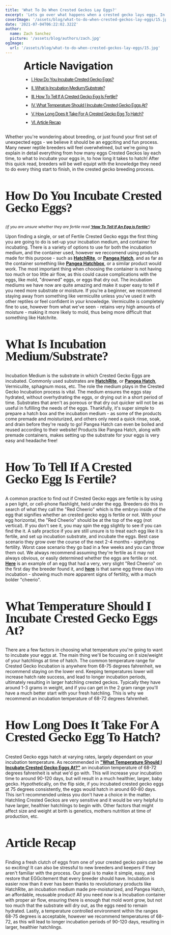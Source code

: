 ```yaml
---
title: 'What To Do When Crested Geckos Lay Eggs?'
excerpt: 'Lets go over what happens when a crested gecko lays eggs. In this article we discuss everything from incubation time and incubation medium, How long it takes for the eggs to hatch, How many eggs a Crested gecko might lay a year, and more!'
coverImage: '/assets/blog/what-to-do-when-crested-geckos-lay-eggs/15.jpg'
date: '2021-07-04T06:22:02.322Z'
author:
  name: Zach Sanchez
  picture: '/assets/blog/authors/zach.jpg'
ogImage:
  url: '/assets/blog/what-to-do-when-crested-geckos-lay-eggs/15.jpg'
---
```


<div style="text-align:center;width:100%">
  <div style="margin: 0 auto; display: inline-block;text-align:justify;">
  <span style="font-weight:bold;font-size:32px;">Article Navigation</span>
    <ul style="text-decoration: underline;letter-spacing: -1px;" >
      <li style="margin-bottom:10px;"><a href="#how-do-you-incubate-crested-gecko-eggs">
      <span>I. How Do You Incubate Crested Gecko Eggs?</span>
      </a></li>
      <li style="margin-bottom:10px;"><a href="#what-is-incubation-medium">
      <span>II. What Is Incubation Medium/Substrate?</span>
      </a></li>
      <li style="margin-bottom:10px;"><a href="#how-to-tell-if-a-crested-gecko-egg-is-fertile">
      <span>III. How To Tell If A Crested Gecko Egg Is Fertile?</span>
      </a></li>
       <li style="margin-bottom:10px;"><a href="#what-temperature-should-i-incubate-crested-gecko-eggs-at">
      <span>IV. What Temperature Should I Incubate Crested Gecko Eggs At?</span>
      </a></li>
      <li style="margin-bottom:10px;"><a href="#how-long-does-it-take-for-a-crested-gecko-egg-to-hatch">
      <span>V. How Long Does It Take For A Crested Gecko Egg To Hatch? </span>
      </a></li>
       <li style="margin-bottom:4px;"><a href="#article-recap">
      <span>VI. Article Recap</span>
      </a></li>
    </ul>
    <ul>
    </ul>
  </div>
</div>

Whether you're wondering about breeding, or just found your first set of unexpected eggs - we believe it should be an eggciting and fun process. Many newer reptile breeders will feel overwhelmed, but we're going to explain in detail everything from how many eggs Crested Geckos lay each time, to what to incubate your eggs in, to how long it takes to hatch! After this quick read, breeders will be well equipt with the knowledge they need to do every thing start to finish, in the crested gecko breeding process.
<span id="how-do-you-incubate-crested-gecko-eggs" ></span>

<h2 style="font-family:ui-serif;font-size:40px;letter-spacing: -1px;line-height:95%;">How Do You Incubate Crested Gecko Eggs?</h2>
<span style="font-style:italic;font-size:12px;text-align:center;">(if you are unsure whether they are fertile read <a href="#how-to-tell-if-a-crested-gecko-egg-is-fertile" style="text-decoration:underline;font-weight:bold;">'How To Tell If An Egg is Fertile'</a>)</span><br/>

Upon finding a single, or set of Fertile Crested Gecko eggs the first thing you are going to do is set-up your incubation medium, and container for incubating. There is a variety of options to use for both the incubation medium, and the container used, however we reccomend using products made for this purpose - such as <a href="https://www.pangeareptile.com/store/hatchrite.html" style="text-decoration:underline;font-weight:bold;">HatchRite</a>, or <a href="https://www.pangeareptile.com/store/pangea-hatch.html" style="text-decoration:underline;font-weight:bold;">Pangea Hatch</a>, and as far as the container something like <a href="https://www.pangeareptile.com/store/reptile-egg-organizer.html" style="text-decoration:underline;font-weight:bold;">Pangea Hatchbox</a>, or a similar product would work. The most important thing when choosing the container is not having too much or too little air flow, as this could cause complications with the eggs, like mold, "drowned" eggs, or eggs that dry out. The incubation mediums we have now are quite amazing and make it super easy to tell if you need more substrate or moisture. If you're a beginner, we recommend staying away from something like vermiculite unless you've used it with other reptiles or feel confident in your knowledge. Vermiculite is completely fine to use, however from what we've seen - retains very high amounts of moisture - making it more likely to mold, thus being more difficult that something like Hatchrite. 
<span id="what-is-incubation-medium" ></span>

<h2 style="font-family:ui-serif;font-size:40px;letter-spacing: -1px;line-height:95%;">What Is Incubation Medium/Substrate?</h2>

Incubation Medium is the substrate in which Crested Gecko Eggs are incubated. Commonly used substrates are <a href="https://www.pangeareptile.com/store/hatchrite.html" style="text-decoration:underline;font-weight:bold;">HatchRite</a>, or <a href="https://www.pangeareptile.com/store/pangea-hatch.html" style="text-decoration:underline;font-weight:bold;">Pangea Hatch</a>, Vermiculite, sphagnum moss, etc. The role the medium plays in the Crested Gecko Incubation process is vital. The medium ensures the eggs stay hydrated, without overhydrating the eggs, or drying out in a short period of time. Substrates that aren't as poreous or that dry out quicker will not be as useful in fufilling the needs of the eggs. Thankfully, it's super simple to prepare a hatch box and the incubation medium - as some of the products come premade and moisturized, and others only need a quick rinse, soak, and drain before they're ready to go! Pangea Hatch can even be boiled and reused according to their website! Products like Pangea Hatch, along with premade containers, makes setting up the substrate for your eggs is very easy and headache free!
<span id="how-to-tell-if-a-crested-gecko-egg-is-fertile" ></span>

<h2 style="font-family:ui-serif;font-size:40px;letter-spacing: -1px;line-height:95%;">How To Tell If A Crested Gecko Egg Is Fertile?</h2>

A common practice to find out if Crested Gecko eggs are fertile is by using a pen light, or cell-phone flashlight, held under the egg. Breeders do this in search of what they call the "Red Cheerio" which is the embryo inside of the egg that signifies whether an crested gecko egg is fertile or not. With your egg horizontal, the "Red Cheerio" should be at the top of the egg (not vertical). If you don't see it, you may spin the egg slightly to see if you can find the it. A safe practice if you are still unsure is to treat each egg like it is fertile, and set up incubation substrate, and incubate the eggs. Best case scenario they grow over the course of the next 2-4 months - signifying fertility. Worst case scenario they go bad in a few weeks and you can throw them out. We always recommend assuming they're fertile as it may not always obvious, or easily determined whether the eggs are fertile or not. <a href="https://lh6.googleusercontent.com/-uXZ3FMan9C0/UT0qdlme0iI/AAAAAAAAAqE/EXI_KhfJkvU/w644-h428-o-k/001%2B%25281%2529.JPG" style="text-decoration:underline;font-weight:bold;">Here</a> is an example of an egg that had a very, very slight "Red Cheerio" on the first day the breeder found it, and <a href="https://lh5.googleusercontent.com/-crtYJ19yTvE/UT0qm6pkD2I/AAAAAAAAAqM/qTkRO-0yXN4/w760-h428-o-k/100MEDIA%2524IMAG0678.jpg" style="text-decoration:underline;font-weight:bold;">here</a> is that same egg three days into incubation - showing much more apparent signs of fertility, with a much bolder "cheerio".
<span id="what-temperature-should-i-incubate-crested-gecko-eggs-at" ></span>

<h2 style="font-family:ui-serif;font-size:40px;letter-spacing: -1px;line-height:95%;">What Temperature Should I Incubate Crested Gecko Eggs At?</h2>

There are a few factors in choosing what temperature you're going to want to incubate your eggs at. The main thing we'll be focusing on it size/weight of your hatchlings at time of hatch. The common temperature range for Crested Gecko Incubation is anywhere from 68-75 degrees fahrenheit, we recommend staying on the lower end. Keeping temperatures lower will increase hatch rate success, and lead to longer incubation periods, ultimately resulting in larger hatchling crested geckos. Typically they have around 1-3 grams in weight, and if you can get in the 2 gram range you'll have a much better start with your fresh hatchling. This is why we recommend an incubation temperature of 68-72 degrees fahrenheit. 
<span id="how-long-does-it-take-for-a-crested-gecko-egg-to-hatch" ></span>

<h2 style="font-family:ui-serif;font-size:40px;letter-spacing: -1px;line-height:95%;">How Long Does It Take For A Crested Gecko Egg To Hatch?</h2>

Crested Gecko eggs hatch at varying rates, largely dependant on your incubation temperature. As recommended in <a style="text-decoration:underline;font-weight:bold;" href="#what-temperature-should-i-incubate-crested-gecko-eggs-at">"What Temperature Should I Incubate Crested Gecko Eggs At?"</a> an incubation temperature of 68-72 degrees fahrenheit is what we'd go with. This will increase your incubation time to around 90-120 days, but will result in a much healthier, larger, baby gecko. Hypothetically, on the flip side, if you incubated crested gecko eggs at 75 degrees consistently, the eggs would hatch in around 60-80 days. This isn't recommended unless you don't have a choice in the matter. Hatchling Crested Geckos are very sensitive and it would be very helpful to have larger, healthier hatchlings to begin with. Other factors that might affect size and weight at birth is genetics, mothers nutrition at time of production, etc.  
<span id="article-recap" ></span>

<h2 style="font-family:ui-serif;font-size:40px;letter-spacing: -1px;line-height:95%;">Article Recap</h2>

Finding a fresh clutch of eggs from one of your crested gecko pairs can be so exciting! It can also be stressful to new breeders and keepers if they aren't familiar with the process. Our goal is to make it simple, easy, and restore that EGGcitement that every breeder should have. Incubation is easier now than it ever has been thanks to revolutionary products like HatchRite, an incubation medium made pre-moisturized, and Pangea Hatch, an affordable, reusuable product! All you need now is a Incubation container with proper air flow, ensuring there is enough that mold wont grow, but not too much that the substrate will dry out, as the eggs need to remain hydrated. Lastly, a temperature controlled environment within the ranges 68-75 degrees is acceptable, however we recommend temperatures of 68-72, as this will lead to longer incubation periods of 90-120 days, resulting in larger, healthier hatchlings. 